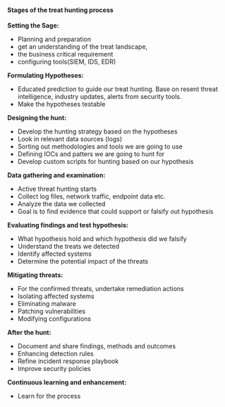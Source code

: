 
#### Stages of the treat hunting process 
**Setting the Sage:** 
- Planning and preparation
- get an understanding of the treat landscape, 
- the business critical requirement
- configuring tools(SIEM, IDS, EDR)

**Formulating Hypotheses:**
- Educated prediction to guide our treat hunting. Base on resent threat intelligence, industry updates, alerts from security tools.
- Make the hypotheses testable 

**Designing the hunt:**
- Develop the hunting strategy based on the hypotheses 
- Look in relevant data sources (logs)
- Sorting out methodologies and tools we are going to use 
- Defining IOCs and patters we are going to hunt for
- Develop custom scripts for hunting based on our hypothesis 

**Data gathering and examination:**
- Active threat hunting starts 
- Collect log files, network traffic, endpoint data etc.
- Analyze the data we collected 
- Goal is to find evidence that could support or falsify out hypothesis 

**Evaluating findings and test hypothesis:**
- What hypothesis hold and which hypothesis did we falsify 
- Understand the treats we detected 
- Identify affected systems 
- Determine the potential impact of the threats 

**Mitigating threats:**
- For the confirmed threats, undertake remediation actions 
- Isolating affected systems 
- Eliminating malware 
- Patching vulnerabilities 
- Modifying configurations 

**After the hunt:**
- Document and share findings, methods and outcomes 
- Enhancing detection rules 
- Refine incident response playbook
- Improve security policies 

**Continuous learning and enhancement:**
- Learn for the process

